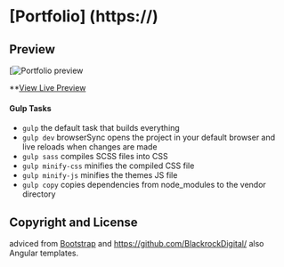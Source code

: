 # [Portfolio] (https://)

## Preview

[![Portfolio preview](https://)

**[View Live Preview](https://)



#### Gulp Tasks

- `gulp` the default task that builds everything
- `gulp dev` browserSync opens the project in your default browser and live reloads when changes are made
- `gulp sass` compiles SCSS files into CSS
- `gulp minify-css` minifies the compiled CSS file
- `gulp minify-js` minifies the themes JS file
- `gulp copy` copies dependencies from node_modules to the vendor directory


## Copyright and License
adviced from [Bootstrap](http://getbootstrap.com/) and https://github.com/BlackrockDigital/ also Angular templates.
